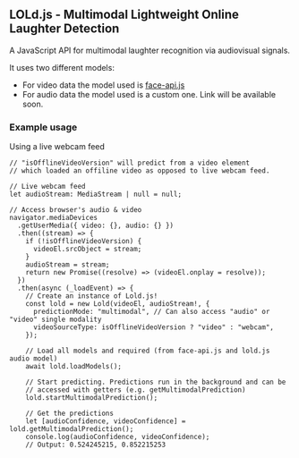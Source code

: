 ## LOLd.js - Multimodal Lightweight Online Laughter Detection

A JavaScript API for multimodal laughter recognition via audiovisual signals.

It uses two different models:

- For video data the model used is [face-api.js](https://github.com/justadudewhohacks/face-api.js/)
- For audio data the model used is a custom one. Link will be available soon.

### Example usage

Using a live webcam feed

```
// "isOfflineVideoVersion" will predict from a video element
// which loaded an offiline video as opposed to live webcam feed.

// Live webcam feed
let audioStream: MediaStream | null = null;

// Access browser's audio & video
navigator.mediaDevices
  .getUserMedia({ video: {}, audio: {} })
  .then((stream) => {
    if (!isOfflineVideoVersion) {
      videoEl.srcObject = stream;
    }
    audioStream = stream;
    return new Promise((resolve) => (videoEl.onplay = resolve));
  })
  .then(async (_loadEvent) => {
    // Create an instance of Lold.js!
    const lold = new Lold(videoEl, audioStream!, {
      predictionMode: "multimodal", // Can also access "audio" or "video" single modality
      videoSourceType: isOfflineVideoVersion ? "video" : "webcam",
    });

    // Load all models and required (from face-api.js and lold.js audio model)
    await lold.loadModels();

    // Start predicting. Predictions run in the background and can be
    // accessed with getters (e.g. getMultimodalPrediction)
    lold.startMultimodalPrediction();

    // Get the predictions
    let [audioConfidence, videoConfidence] = lold.getMultimodalPrediction();
    console.log(audioConfidence, videoConfidence);
    // Output: 0.524245215, 0.852215253

```
